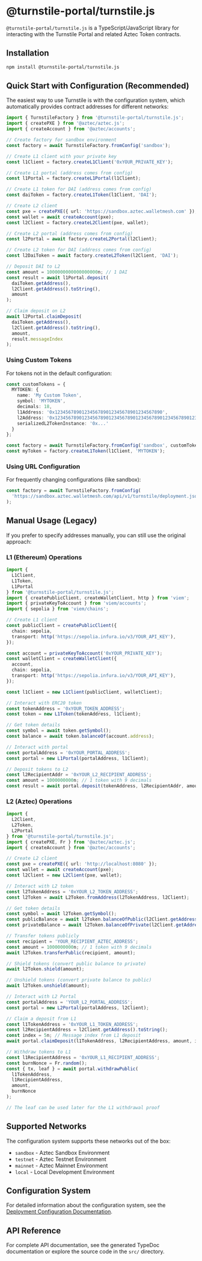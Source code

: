 # @turnstile-portal/turnstile.js

`@turnstile-portal/turnstile.js` is a TypeScript/JavaScript library for interacting with the Turnstile Portal and related Aztec Token contracts.

## Installation

```bash
npm install @turnstile-portal/turnstile.js
```

## Quick Start with Configuration (Recommended)

The easiest way to use Turnstile is with the configuration system, which automatically provides contract addresses for different networks:

```typescript
import { TurnstileFactory } from '@turnstile-portal/turnstile.js';
import { createPXE } from '@aztec/aztec.js';
import { createAccount } from '@aztec/accounts';

// Create factory for sandbox environment
const factory = await TurnstileFactory.fromConfig('sandbox');

// Create L1 client with your private key
const l1Client = factory.createL1Client('0xYOUR_PRIVATE_KEY');

// Create L1 portal (address comes from config)
const l1Portal = factory.createL1Portal(l1Client);

// Create L1 token for DAI (address comes from config)
const daiToken = factory.createL1Token(l1Client, 'DAI');

// Create L2 client
const pxe = createPXE({ url: 'https://sandbox.aztec.walletmesh.com' });
const wallet = await createAccount(pxe);
const l2Client = factory.createL2Client(pxe, wallet);

// Create L2 portal (address comes from config)
const l2Portal = await factory.createL2Portal(l2Client);

// Create L2 token for DAI (address comes from config)
const l2DaiToken = await factory.createL2Token(l2Client, 'DAI');

// Deposit DAI to L2
const amount = 1000000000000000000n; // 1 DAI
const result = await l1Portal.deposit(
  daiToken.getAddress(),
  l2Client.getAddress().toString(),
  amount
);

// Claim deposit on L2
await l2Portal.claimDeposit(
  daiToken.getAddress(),
  l2Client.getAddress().toString(),
  amount,
  result.messageIndex
);
```

### Using Custom Tokens

For tokens not in the default configuration:

```typescript
const customTokens = {
  MYTOKEN: {
    name: 'My Custom Token',
    symbol: 'MYTOKEN',
    decimals: 18,
    l1Address: '0x1234567890123456789012345678901234567890',
    l2Address: '0x1234567890123456789012345678901234567890123456789012345678901234',
    serializedL2TokenInstance: '0x...'
  }
};

const factory = await TurnstileFactory.fromConfig('sandbox', customTokens);
const myToken = factory.createL1Token(l1Client, 'MYTOKEN');
```

### Using URL Configuration

For frequently changing configurations (like sandbox):

```typescript
const factory = await TurnstileFactory.fromConfig(
  'https://sandbox.aztec.walletmesh.com/api/v1/turnstile/deployment.json'
);
```

## Manual Usage (Legacy)

If you prefer to specify addresses manually, you can still use the original approach:

### L1 (Ethereum) Operations

```typescript
import { 
  L1Client, 
  L1Token, 
  L1Portal 
} from '@turnstile-portal/turnstile.js';
import { createPublicClient, createWalletClient, http } from 'viem';
import { privateKeyToAccount } from 'viem/accounts';
import { sepolia } from 'viem/chains';

// Create L1 client
const publicClient = createPublicClient({
  chain: sepolia,
  transport: http('https://sepolia.infura.io/v3/YOUR_API_KEY'),
});

const account = privateKeyToAccount('0xYOUR_PRIVATE_KEY');
const walletClient = createWalletClient({
  account,
  chain: sepolia,
  transport: http('https://sepolia.infura.io/v3/YOUR_API_KEY'),
});

const l1Client = new L1Client(publicClient, walletClient);

// Interact with ERC20 token
const tokenAddress = '0xYOUR_TOKEN_ADDRESS';
const token = new L1Token(tokenAddress, l1Client);

// Get token details
const symbol = await token.getSymbol();
const balance = await token.balanceOf(account.address);

// Interact with portal
const portalAddress = '0xYOUR_PORTAL_ADDRESS';
const portal = new L1Portal(portalAddress, l1Client);

// Deposit tokens to L2
const l2RecipientAddr = '0xYOUR_L2_RECIPIENT_ADDRESS';
const amount = 1000000000n; // 1 token with 9 decimals
const result = await portal.deposit(tokenAddress, l2RecipientAddr, amount);
```

### L2 (Aztec) Operations

```typescript
import { 
  L2Client, 
  L2Token, 
  L2Portal
} from '@turnstile-portal/turnstile.js';
import { createPXE, Fr } from '@aztec/aztec.js';
import { createAccount } from '@aztec/accounts';

// Create L2 client
const pxe = createPXE({ url: 'http://localhost:8080' });
const wallet = await createAccount(pxe);
const l2Client = new L2Client(pxe, wallet);

// Interact with L2 token
const l2TokenAddress = '0xYOUR_L2_TOKEN_ADDRESS';
const l2Token = await L2Token.fromAddress(l2TokenAddress, l2Client);

// Get token details
const symbol = await l2Token.getSymbol();
const publicBalance = await l2Token.balanceOfPublic(l2Client.getAddress());
const privateBalance = await l2Token.balanceOfPrivate(l2Client.getAddress());

// Transfer tokens publicly
const recipient = 'YOUR_RECIPIENT_AZTEC_ADDRESS';
const amount = 1000000000n; // 1 token with 9 decimals
await l2Token.transferPublic(recipient, amount);

// Shield tokens (convert public balance to private)
await l2Token.shield(amount);

// Unshield tokens (convert private balance to public)
await l2Token.unshield(amount);

// Interact with L2 Portal
const portalAddress = 'YOUR_L2_PORTAL_ADDRESS';
const portal = new L2Portal(portalAddress, l2Client);

// Claim a deposit from L1
const l1TokenAddress = '0xYOUR_L1_TOKEN_ADDRESS';
const l2RecipientAddress = l2Client.getAddress().toString();
const index = 5n; // Message index from L1 deposit
await portal.claimDeposit(l1TokenAddress, l2RecipientAddress, amount, index);

// Withdraw tokens to L1
const l1RecipientAddress = '0xYOUR_L1_RECIPIENT_ADDRESS';
const burnNonce = Fr.random();
const { tx, leaf } = await portal.withdrawPublic(
  l1TokenAddress,
  l1RecipientAddress,
  amount,
  burnNonce
);

// The leaf can be used later for the L1 withdrawal proof
```

## Supported Networks

The configuration system supports these networks out of the box:

- `sandbox` - Aztec Sandbox Environment
- `testnet` - Aztec Testnet Environment  
- `mainnet` - Aztec Mainnet Environment
- `local` - Local Development Environment

## Configuration System

For detailed information about the configuration system, see the [Deployment Configuration Documentation](./src/deployment/README.md).

## API Reference

For complete API documentation, see the generated TypeDoc documentation or explore the source code in the `src/` directory.
